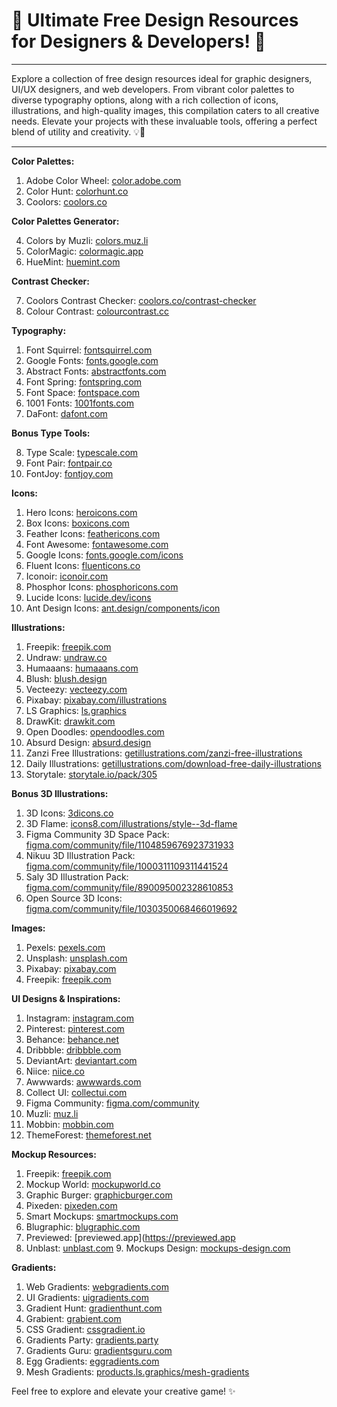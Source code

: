 # 🌈 **Ultimate Free Design Resources for Designers & Developers! 🎨**

---

Explore a collection of free design resources ideal for graphic designers, UI/UX designers, and web developers. From vibrant color palettes to diverse typography options, along with a rich collection of icons, illustrations, and high-quality images, this compilation caters to all creative needs. Elevate your projects with these invaluable tools, offering a perfect blend of utility and creativity. 💡🎨

---

**Color Palettes:**

1. Adobe Color Wheel: [color.adobe.com](https://color.adobe.com/)
2. Color Hunt: [colorhunt.co](https://colorhunt.co/)
3. Coolors: [coolors.co](https://coolors.co/)

**Color Palettes Generator:**

4. Colors by Muzli: [colors.muz.li](https://colors.muz.li/)
5. ColorMagic: [colormagic.app](https://colormagic.app/)
6. HueMint: [huemint.com](https://huemint.com/)

**Contrast Checker:**

7. Coolors Contrast Checker: [coolors.co/contrast-checker](https://coolors.co/contrast-checker)
8. Colour Contrast: [colourcontrast.cc](https://colourcontrast.cc/)

**Typography:**

1. Font Squirrel: [fontsquirrel.com](https://www.fontsquirrel.com/)
2. Google Fonts: [fonts.google.com](https://fonts.google.com/)
3. Abstract Fonts: [abstractfonts.com](https://www.abstractfonts.com/)
4. Font Spring: [fontspring.com](https://www.fontspring.com/)
5. Font Space: [fontspace.com](https://www.fontspace.com/)
6. 1001 Fonts: [1001fonts.com](https://www.1001fonts.com/)
7. DaFont: [dafont.com](https://www.dafont.com/)

**Bonus Type Tools:**

8. Type Scale: [typescale.com](https://typescale.com/)
9. Font Pair: [fontpair.co](https://www.fontpair.co/all)
10. FontJoy: [fontjoy.com](https://fontjoy.com/)

**Icons:**

1. Hero Icons: [heroicons.com](https://heroicons.com/)
2. Box Icons: [boxicons.com](https://boxicons.com/)
3. Feather Icons: [feathericons.com](https://feathericons.com/)
4. Font Awesome: [fontawesome.com](https://fontawesome.com/icons)
5. Google Icons: [fonts.google.com/icons](https://fonts.google.com/icons)
6. Fluent Icons: [fluenticons.co](https://fluenticons.co/)
7. Iconoir: [iconoir.com](https://iconoir.com/)
8. Phosphor Icons: [phosphoricons.com](https://phosphoricons.com/)
9. Lucide Icons: [lucide.dev/icons](https://lucide.dev/icons/)
10. Ant Design Icons: [ant.design/components/icon](https://ant.design/components/icon)

**Illustrations:**

1. Freepik: [freepik.com](https://www.freepik.com/)
2. Undraw: [undraw.co](https://undraw.co/illustrations)
3. Humaaans: [humaaans.com](https://www.humaaans.com/)
4. Blush: [blush.design](https://blush.design/)
5. Vecteezy: [vecteezy.com](https://www.vecteezy.com/)
6. Pixabay: [pixabay.com/illustrations](https://pixabay.com/illustrations/)
7. LS Graphics: [ls.graphics](https://www.ls.graphics/)
8. DrawKit: [drawkit.com](https://www.drawkit.com/)
9. Open Doodles: [opendoodles.com](https://www.opendoodles.com/)
10. Absurd Design: [absurd.design](https://absurd.design/)
11. Zanzi Free Illustrations: [getillustrations.com/zanzi-free-illustrations](https://www.getillustrations.com/illustration-pack/zanzi-free-illustrations-for-websites)
12. Daily Illustrations: [getillustrations.com/download-free-daily-illustrations](https://www.getillustrations.com/illustration-pack/download-free-daily-illustrations)
13. Storytale: [storytale.io/pack/305](https://storytale.io/pack/305)

**Bonus 3D Illustrations:**

1. 3D Icons: [3dicons.co](https://3dicons.co/)
2. 3D Flame: [icons8.com/illustrations/style--3d-flame](https://icons8.com/illustrations/style--3d-flame)
3. Figma Community 3D Space Pack: [figma.com/community/file/1104859676923731933](https://www.figma.com/community/file/1104859676923731933/3d-space-pack-free)
4. Nikuu 3D Illustration Pack: [figma.com/community/file/1000311109311441524](https://www.figma.com/community/file/1000311109311441524/nikuu-3d-illustration-pack-by-paperpillar)
5. Saly 3D Illustration Pack: [figma.com/community/file/890095002328610853](https://www.figma.com/community/file/890095002328610853/saly-3d-illustration-pack)
6. Open Source 3D Icons: [figma.com/community/file/1030350068466019692](https://www.figma.com/community/file/1030350068466019692/3dicons-open-source-3d-icon-library)

**Images:**

1. Pexels: [pexels.com](https://www.pexels.com/)
2. Unsplash: [unsplash.com](https://unsplash.com/)
3. Pixabay: [pixabay.com](https://pixabay.com/)
4. Freepik: [freepik.com](https://www.freepik.com/)

**UI Designs & Inspirations:**

1. Instagram: [instagram.com](https://www.instagram.com/)
2. Pinterest: [pinterest.com](https://www.pinterest.com/)
3. Behance: [behance.net](https://www.behance.net/)
4. Dribbble: [dribbble.com](https://dribbble.com/)
5. DeviantArt: [deviantart.com](https://www.deviantart.com/)
6. Niice: [niice.co](https://niice.co/)
7. Awwwards: [awwwards.com](https://awwwards.com/)
8. Collect UI: [collectui.com](https://collectui.com/)
9. Figma Community: [figma.com/community](https://www.figma.com/community/)
10. Muzli: [muz.li](https://muz.li/)
11. Mobbin: [mobbin.com](https://mobbin.com/browse/web/apps)
12. ThemeForest: [themeforest.net](https://themeforest.net/)

**Mockup Resources:**

1. Freepik: [freepik.com](https://www.freepik.com/)
2. Mockup World: [mockupworld.co](https://www.mockupworld.co/)
3. Graphic Burger: [graphicburger.com](https://graphicburger.com/)
4. Pixeden: [pixeden.com](https://www.pixeden.com/)
5. Smart Mockups: [smartmockups.com](https://smartmockups.com/)
6. Blugraphic: [blugraphic.com](https://www.blugraphic.com/)
7. Previewed: [previewed.app](https://previewed.app
8. Unblast: [unblast.com](https://unblast.com/) 9. Mockups Design: [mockups-design.com](https://mockups-design.com/)

**Gradients:**

1. Web Gradients: [webgradients.com](https://webgradients.com/)
2. UI Gradients: [uigradients.com](https://uigradients.com/)
3. Gradient Hunt: [gradienthunt.com](https://gradienthunt.com/)
4. Grabient: [grabient.com](https://www.grabient.com/)
5. CSS Gradient: [cssgradient.io](https://cssgradient.io/)
6. Gradients Party: [gradients.party](https://gradients.party/)
7. Gradients Guru: [gradientsguru.com](https://gradientsguru.com/)
8. Egg Gradients: [eggradients.com](https://www.eggradients.com/)
9. Mesh Gradients: [products.ls.graphics/mesh-gradients](https://products.ls.graphics/mesh-gradients/)

Feel free to explore and elevate your creative game! ✨
